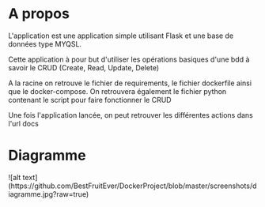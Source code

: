 <h1> A propos </h1>

L'application est une application simple utilisant Flask et une base de données type MYQSL.

Cette application à pour but d'utiliser les opérations basiques d'une bdd à savoir le CRUD (Create, Read, Update, Delete)

A la racine on retrouve le fichier de requirements, le fichier dockerfile ainsi que le docker-compose. On retrouvera également le fichier python contenant le script pour faire fonctionner le CRUD



Une fois l'application lancée, on peut retrouver les différentes actions dans l'url docs

<h1> Diagramme </h1>
![alt text](https://github.com/BestFruitEver/DockerProject/blob/master/screenshots/diagramme.jpg?raw=true)